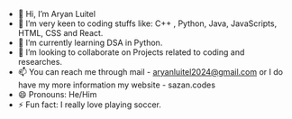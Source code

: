 - 👋 Hi, I’m Aryan Luitel
- 👀 I’m very keen to coding stuffs like: C++ , Python, Java, JavaScripts, HTML, CSS and React.
- 🌱 I’m currently learning DSA in Python.
- 💞️ I’m looking to collaborate on Projects related to coding and researches.
- 📫 You can reach me through mail - aryanluitel2024@gmail.com or I do have my more information my website - sazan.codes
- 😄 Pronouns: He/Him
- ⚡ Fun fact: I really love playing soccer.

<!---
Sazanluitel18/Sazanluitel18 is a ✨ special ✨ repository because its `README.md` (this file) appears on your GitHub profile.
You can click the Preview link to take a look at your changes.
--->
